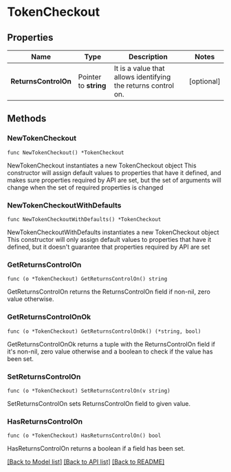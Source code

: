 # TokenCheckout

## Properties

Name | Type | Description | Notes
------------ | ------------- | ------------- | -------------
**ReturnsControlOn** | Pointer to **string** | It is a value that allows identifying the returns control on. | [optional] 

## Methods

### NewTokenCheckout

`func NewTokenCheckout() *TokenCheckout`

NewTokenCheckout instantiates a new TokenCheckout object
This constructor will assign default values to properties that have it defined,
and makes sure properties required by API are set, but the set of arguments
will change when the set of required properties is changed

### NewTokenCheckoutWithDefaults

`func NewTokenCheckoutWithDefaults() *TokenCheckout`

NewTokenCheckoutWithDefaults instantiates a new TokenCheckout object
This constructor will only assign default values to properties that have it defined,
but it doesn't guarantee that properties required by API are set

### GetReturnsControlOn

`func (o *TokenCheckout) GetReturnsControlOn() string`

GetReturnsControlOn returns the ReturnsControlOn field if non-nil, zero value otherwise.

### GetReturnsControlOnOk

`func (o *TokenCheckout) GetReturnsControlOnOk() (*string, bool)`

GetReturnsControlOnOk returns a tuple with the ReturnsControlOn field if it's non-nil, zero value otherwise
and a boolean to check if the value has been set.

### SetReturnsControlOn

`func (o *TokenCheckout) SetReturnsControlOn(v string)`

SetReturnsControlOn sets ReturnsControlOn field to given value.

### HasReturnsControlOn

`func (o *TokenCheckout) HasReturnsControlOn() bool`

HasReturnsControlOn returns a boolean if a field has been set.


[[Back to Model list]](../README.md#documentation-for-models) [[Back to API list]](../README.md#documentation-for-api-endpoints) [[Back to README]](../README.md)


